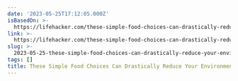 ```yaml
---
date: '2023-05-25T17:12:05.000Z'
isBasedOn: >-
  https://lifehacker.com/these-simple-food-choices-can-drastically-reduce-your-e-1850456028?utm_source=pocket-newtab
link: >-
  https://lifehacker.com/these-simple-food-choices-can-drastically-reduce-your-e-1850456028?utm_source=pocket-newtab
slug: >-
  2023-05-25-these-simple-food-choices-can-drastically-reduce-your-environmental-impact
tags: []
title: These Simple Food Choices Can Drastically Reduce Your Environmental Impact
---
```


